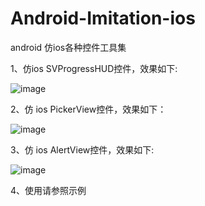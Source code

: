 # Android-Imitation-ios
android 仿ios各种控件工具集  

1、仿ios SVProgressHUD控件，效果如下:  

![image](https://github.com/yuanbaoyu/Android-Imitation-ios/raw/master/preview/svprogresshuddemo.gif)  

2、仿 ios PickerView控件，效果如下：  

![image](https://github.com/yuanbaoyu/Android-Imitation-ios/raw/master/preview/pickerdemo.gif)  

3、仿 ios AlertView控件，效果如下:  

![image](https://github.com/yuanbaoyu/Android-Imitation-ios/raw/master/preview/alertviewdemo.gif)  

4、使用请参照示例
